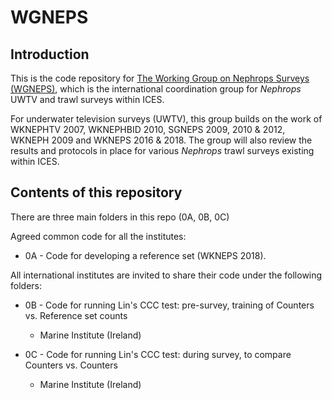 # WGNEPS

## Introduction

This is the code repository for [The Working Group on Nephrops Surveys (WGNEPS)](https://www.ices.dk/community/groups/Pages/WGNEPS.aspx), which is the international coordination group for _Nephrops_ UWTV and trawl surveys within ICES.

For underwater television surveys (UWTV), this group builds on the work of WKNEPHTV 2007, WKNEPHBID 2010, SGNEPS 2009, 2010 & 2012, WKNEPH 2009 and WKNEPS 2016 & 2018. The group will also review the results and protocols in place for various _Nephrops_ trawl surveys existing within ICES.

## Contents of this repository

There are three main folders in this repo (0A, 0B, 0C)

Agreed common code for all the institutes:

* 0A - Code for developing a reference set (WKNEPS 2018).


All international institutes are invited to share their code under the following folders:

* 0B - Code for running Lin's CCC test: pre-survey, training of Counters vs. Reference set counts
  * Marine Institute (Ireland)

* 0C - Code for running Lin's CCC test: during survey, to compare Counters vs. Counters
  * Marine Institute (Ireland)